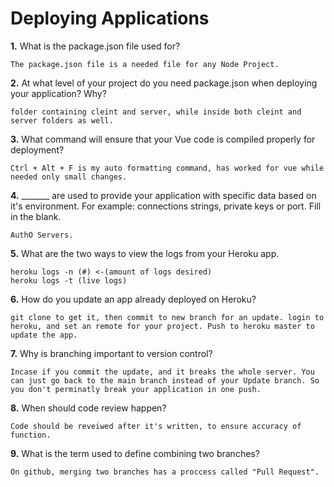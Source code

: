 # Deploying Applications

**1.** What is the package.json file used for?
<!-- enter you answer in the space below -->
```
The package.json file is a needed file for any Node Project.
``` 
**2.** At what level of your project do you need package.json when deploying your application? Why?
<!-- enter you answer in the space below -->
```
folder containing cleint and server, while inside both cleint and server folders as well.
```
**3.** What command will ensure that your Vue code is compiled properly for deployment?
<!-- enter you answer in the space below -->
```
Ctrl + Alt + F is my auto formatting command, has worked for vue while needed only small changes.
```
**4.** _______ are used to provide your application with specific data based on it's environment. For example: connections strings, private keys or port. Fill in the blank.
<!-- enter you answer in the space below -->
```
AuthO Servers.
```
**5.** What are the two ways to view the logs from your Heroku app.
<!-- enter you answer in the space below -->
```
heroku logs -n (#) <-(amount of logs desired)
heroku logs -t (live logs)
```
**6.** How do you update an app already deployed on Heroku?
<!-- enter you answer in the space below -->
```
git clone to get it, then commit to new branch for an update. login to heroku, and set an remote for your project. Push to heroku master to update the app.
```
**7.** Why is branching important to version control?
<!-- enter you answer in the space below -->
```
Incase if you commit the update, and it breaks the whole server. You can just go back to the main branch instead of your Update branch. So you don't perminatly break your application in one push.
```
**8.** When should code review happen?
<!-- enter you answer in the space below -->
```
Code should be reveiwed after it's written, to ensure accuracy of function.
```
**9.** What is the term used to define combining two branches?
<!-- enter you answer in the space below -->
```
On github, merging two branches has a proccess called "Pull Request".
```
